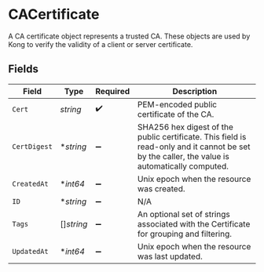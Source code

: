 # CACertificate

A CA certificate object represents a trusted CA. These objects are used by Kong to verify the validity of a client or server certificate.


## Fields

| Field                                                                                                                                         | Type                                                                                                                                          | Required                                                                                                                                      | Description                                                                                                                                   |
| --------------------------------------------------------------------------------------------------------------------------------------------- | --------------------------------------------------------------------------------------------------------------------------------------------- | --------------------------------------------------------------------------------------------------------------------------------------------- | --------------------------------------------------------------------------------------------------------------------------------------------- |
| `Cert`                                                                                                                                        | *string*                                                                                                                                      | :heavy_check_mark:                                                                                                                            | PEM-encoded public certificate of the CA.                                                                                                     |
| `CertDigest`                                                                                                                                  | **string*                                                                                                                                     | :heavy_minus_sign:                                                                                                                            | SHA256 hex digest of the public certificate. This field is read-only and it cannot be set by the caller, the value is automatically computed. |
| `CreatedAt`                                                                                                                                   | **int64*                                                                                                                                      | :heavy_minus_sign:                                                                                                                            | Unix epoch when the resource was created.                                                                                                     |
| `ID`                                                                                                                                          | **string*                                                                                                                                     | :heavy_minus_sign:                                                                                                                            | N/A                                                                                                                                           |
| `Tags`                                                                                                                                        | []*string*                                                                                                                                    | :heavy_minus_sign:                                                                                                                            | An optional set of strings associated with the Certificate for grouping and filtering.                                                        |
| `UpdatedAt`                                                                                                                                   | **int64*                                                                                                                                      | :heavy_minus_sign:                                                                                                                            | Unix epoch when the resource was last updated.                                                                                                |